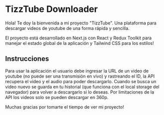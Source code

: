 # TizzTube Downloader

Hola! Te doy la bienvenida a mi proyecto "TizzTube". Una plataforma para descargar videos de youtube de una forma rápida y sencilla.

El proyecto está desarrollado en Next.js con React y Redux Toolkit para manejar el estado global de la aplicación y Tailwind CSS para los estilos!

## Instrucciones

Para usar la aplicación el usuario debe ingresar la URL de un video de youtube (no puede ser una transmisión en vivo) y rastreando el ID, la API recupera el video y el audio para poder descargarlo. Cuando se busca un video nuevo se guarda en tu historial (que funciona con el local storage del navegador) para volver a descargarlo si lo deseas. Por limitaciones de la API los videos solo se pueden descargar en 360p.

Muchas gracias por tomarte el tiempo de ver mi proyecto!
